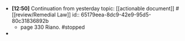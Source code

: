 - **[12:50]** Continuation from yesterday topic: [[actionable document]] #[[review/Remedial Law]]
  id:: 65179eea-8dc9-42e9-95d5-80c31836892b
	- page 330 Riano. #stopped
-